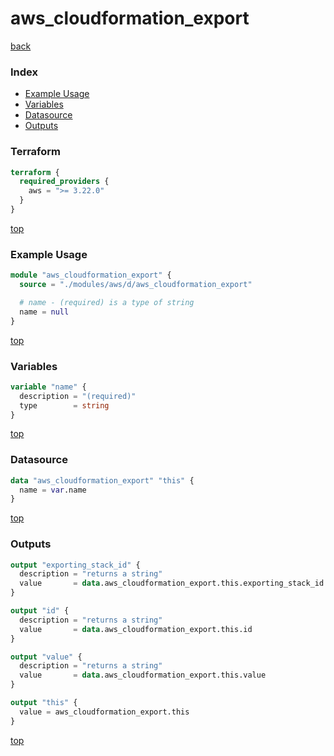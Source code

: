 # aws_cloudformation_export

[back](../aws.md)

### Index

- [Example Usage](#example-usage)
- [Variables](#variables)
- [Datasource](#datasource)
- [Outputs](#outputs)

### Terraform

```terraform
terraform {
  required_providers {
    aws = ">= 3.22.0"
  }
}
```

[top](#index)

### Example Usage

```terraform
module "aws_cloudformation_export" {
  source = "./modules/aws/d/aws_cloudformation_export"

  # name - (required) is a type of string
  name = null
}
```

[top](#index)

### Variables

```terraform
variable "name" {
  description = "(required)"
  type        = string
}
```

[top](#index)

### Datasource

```terraform
data "aws_cloudformation_export" "this" {
  name = var.name
}
```

[top](#index)

### Outputs

```terraform
output "exporting_stack_id" {
  description = "returns a string"
  value       = data.aws_cloudformation_export.this.exporting_stack_id
}

output "id" {
  description = "returns a string"
  value       = data.aws_cloudformation_export.this.id
}

output "value" {
  description = "returns a string"
  value       = data.aws_cloudformation_export.this.value
}

output "this" {
  value = aws_cloudformation_export.this
}
```

[top](#index)